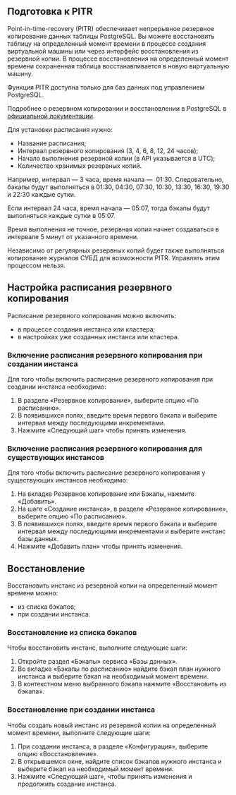 ## Подготовка к PITR

Point-in-time-recovery (PITR) обеспечивает непрерывное резервное копирование данных таблицы PostgreSQL. Вы можете восстановить таблицу на определенный момент времени в процессе создания виртуальной машины или через интерфейс восстановления из резервной копии. В процессе восстановления на определенный момент времени сохраненная таблица восстанавливается в новую виртуальную машину.

<warn>

Функция PITR доступна только для баз данных под управлением PostgreSQL.

</warn>

Подробнее о резервном копировании и восстановлении в PostgreSQL в [официальной документации](https://postgrespro.ru/docs/postgresql/9.6/continuous-archiving).

Для установки расписания нужно:

- Название расписания;
- Интервал резервного копирования (3, 4, 6, 8, 12, 24 часов);
- Начало выполнения резервной копии (в API указывается в UTC);
- Количество хранимых резервных копий.

Например, интервал — 3 часа, время начала —  01:30. Следовательно, бэкапы будут выполняться в 01:30, 04:30, 07:30, 10:30, 13:30, 16:30, 19:30 и 22:30 каждые сутки.

Если интервал 24 часа, время начала — 05:07, тогда бэкапы будут выполняться каждые сутки в 05:07.

Время выполнения не точное, резервная копия начнет создаваться в интервале 5 минут от указанного времени.

Независимо от регулярных резервных копий будет также выполняться копирование журналов СУБД для возможности PITR. Управлять этим процессом нельзя.

## Настройка расписания резервного копирования

Расписание резервного копирования можно включить:

- в процессе создания инстанса или кластера;
- в настройках уже созданных инстанса или кластера.

### Включение расписания резервного копирования при создании инстанса

Для того чтобы включить расписание резервного копирования при создании инстанса необходимо:

1. В разделе «Резервное копирование», выберите опцию «По расписанию».
2. В появившихся полях, введите время первого бэкапа и выберите интервал между последующими инкрементами.
3. Нажмите «Следующий шаг» чтобы принять изменения.

### Включение расписания резервного копирования для существующих инстансов

Для того чтобы включить расписание резервного копирования у существующих инстансов необходимо:

1. На вкладке Резервное копирование или Бэкапы, нажмите «Добавить».
2. На шаге «Создание инстанса», в разделе «Резервное копирование», выберите опцию «По расписанию».
3. В появившихся полях, введите время первого бэкапа и выберите интервал между последующими инкрементами и выберите инстанс базы данных.
4. Нажмите «Добавить план» чтобы принять изменения.

## Восстановление

Восстановить инстанс из резервной копии на определенный момент времени можно:

- из списка бэкапов;
- при создании инстанса.

### Восстановление из списка бэкапов

Чтобы восстановить инстанс, выполните следующие шаги:

1. Откройте раздел «Бэкапы» сервиса «Базы данных».
2. Во вкладке «Бэкапы по расписанию» найдите бэкап план нужного инстанса и выберите бэкап на необходимый момент времени.
3. В контекстном меню выбранного бэкапа нажмите «Восстановить из бэкапа».

### Восстановление при создании инстанса

Чтобы создать новый инстанс из резервной копии на определенный момент времени, выполните следующие шаги:

1. При создании инстанса, в разделе «Конфигурация», выберите опцию «Восстановление».
2. В открывшемся окне, найдите список бэкапов нужного инстанса и выберите бэкап на необходимый момент времени.
3. Нажмите «Следующий шаг», чтобы принять изменения и продолжить создание инстанса.
